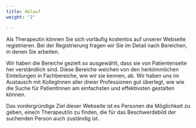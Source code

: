 ```yaml
---
title: Ablauf
weight: "2"

---
```

Als Therapeutin können Sie sich vorläufig kostenlos auf unserer Webseite registrieren. Bei der Registrierung fragen wir Sie im Detail nach Bereichen, in denen Sie arbeiten.

<!--more-->

Wir haben die Bereiche gezielt so ausgewählt, dass sie von Patientenseite her verständlich sind. Diese Bereiche weichen von den herkömmlichen Einteilungen in Fachbereiche, wie wir sie kennen, ab. Wir haben uns im Austausch mit KollegInnen aller dreier Professionen gut überlegt, wie wie die Suche für PatientInnen am einfachsten und effektivsten gestalten können.

Das vordergründige Ziel dieser Webseite ist es Personen die Möglichkeit zu geben, eine/n Therapeut/in zu finden, die für das Beschwerdebild der suchenden Person auch zuständig ist.
